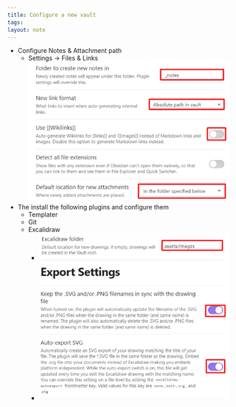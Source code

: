 ```yaml
---
title: Configure a new vault
tags: 
layout: note 
---
```


* Configure Notes & Attachment path
	* Settings -> Files & Links 
![](assets/images/Pasted%20image%2020221107185617.png)
* The install the following plugins and configure them 
	* Templater 
	* Git
	* Excalidraw
		* ![](assets/images/Pasted%20image%2020221107190750.png)
		* ![](assets/images/Pasted%20image%2020221107190921.png)